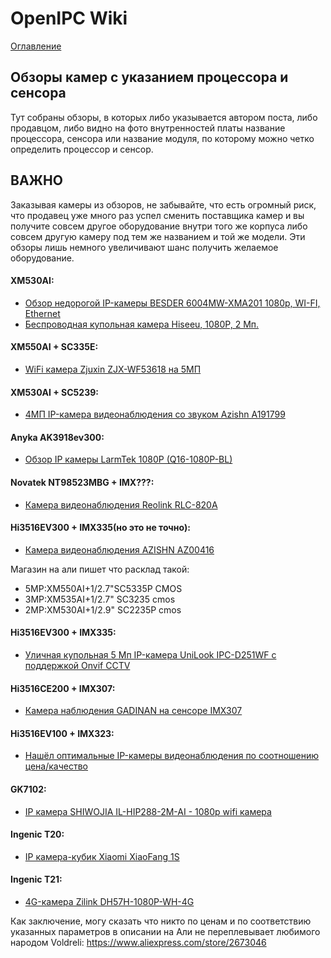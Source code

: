# OpenIPC Wiki
[Оглавление](../README.md)

Обзоры камер с указанием процессора и сенсора
----------------

Тут собраны обзоры, в которых либо указывается автором поста, либо продавцом,
либо видно на фото внутренностей платы название процессора, сенсора или название модуля,
по которому можно четко определить процессор и сенсор.

## ВАЖНО
Заказывая камеры из обзоров, не забывайте, что есть огромный риск,
что продавец уже много раз успел сменить поставщика камер и вы получите 
совсем другое оборудование внутри того же корпуса либо совсем другую камеру
под тем же названием и той же модели. Эти обзоры лишь немного увеличивают шанс
получить желаемое оборудование.

#### XM530AI:
- [Обзор недорогой IP-камеры BESDER 6004MW-XMA201 1080p, WI-FI, Ethernet](https://mysku.club/blog/aliexpress/91722.html)
- [Беспроводная купольная камера Hiseeu, 1080P, 2 Мп.](https://mysku.club/blog/aliexpress/80981.html)

#### XM550AI + SC335E:
- [WiFi камера Zjuxin ZJX-WF53618 на 5МП ](https://mysku.club/blog/aliexpress/82408.html)

#### XM530AI + SC5239:
- [4МП IP-камера видеонаблюдения со звуком Azishn A191799](https://mysku.club/blog/aliexpress/79642.html)

#### Anyka AK3918ev300:
- [Обзор IP камеры LarmTek 1080P (Q16-1080P-BL)](https://mysku.club/blog/aliexpress/89849.html)


#### Novatek NT98523MBG + IMX???:
- [Камера видеонаблюдения Reolink RLC-820A](https://mysku.club/blog/aliexpress/85188.html)


#### Hi3516EV300 + IMX335(но это не точно):
- [Камера видеонаблюдения AZISHN AZ00416](https://mysku.club/blog/aliexpress/81221.html)

Магазин на али пишет что расклад такой:
* 5MP:XM550AI+1/2.7"SC5335P CMOS
* 3MP:XM535AI+1/2.7" SC3235 cmos
* 2MP:XM530AI+1/2.9" SC2235P cmos

#### Hi3516EV300 + IMX335:
- [Уличная купольная 5 Мп IP-камера UniLook IPC-D251WF с поддержкой Onvif CCTV](https://mysku.club/blog/aliexpress/80747.html)

#### Hi3516CE200 + IMX307:
- [Камера наблюдения GADINAN на сенсоре IMX307](https://mysku.club/blog/aliexpress/76939.html)

#### Hi3516EV100 + IMX323:
- [Нашёл оптимальные IP-камеры видеонаблюдения по соотношению цена/качество](https://mysku.club/blog/aliexpress/73607.html)

#### GK7102:
- [IP камера SHIWOJIA IL-HIP288-2M-AI - 1080p wifi камера](https://mysku.club/blog/aliexpress/79873.html)

#### Ingenic T20:
- [IP камера-кубик Xiaomi XiaoFang 1S](https://mysku.club/blog/jd/79711.html)

#### Ingenic T21:
- [4G-камера Zilink DH57H-1080P-WH-4G](https://mysku.club/blog/aliexpress/82897.html)


Как заключение, могу сказать что никто по ценам и по соответствию указанных параметров в описании на Али не переплевывает любимого народом Voldreli:
https://www.aliexpress.com/store/2673046
